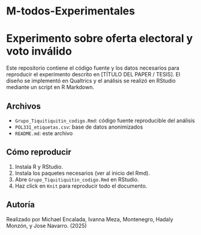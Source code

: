 # M-todos-Experimentales
# Experimento sobre oferta electoral y voto inválido

Este repositorio contiene el código fuente y los datos necesarios para reproducir el experimento descrito en [TÍTULO DEL PAPER / TESIS]. El diseño se implementó en Qualtrics y el análisis se realizó en RStudio mediante un script en R Markdown.

## Archivos
- `Grupo_Tiquitiquitin_codigo.Rmd`: código fuente reproducible del análisis
- `POL331_etiquetas.csv`: base de datos anonimizados
- `README.md`: este archivo

## Cómo reproducir

1. Instala R y RStudio.
2. Instala los paquetes necesarios (ver al inicio del Rmd).
3. Abre `Grupo_Tiquitiquitin_codigo.Rmd` en RStudio.
4. Haz click en `Knit` para reproducir todo el documento.

## Autoría

Realizado por Michael Encalada, Ivanna Meza,  Montenegro, Hadaly Monzón, y Jose Navarro. (2025)

